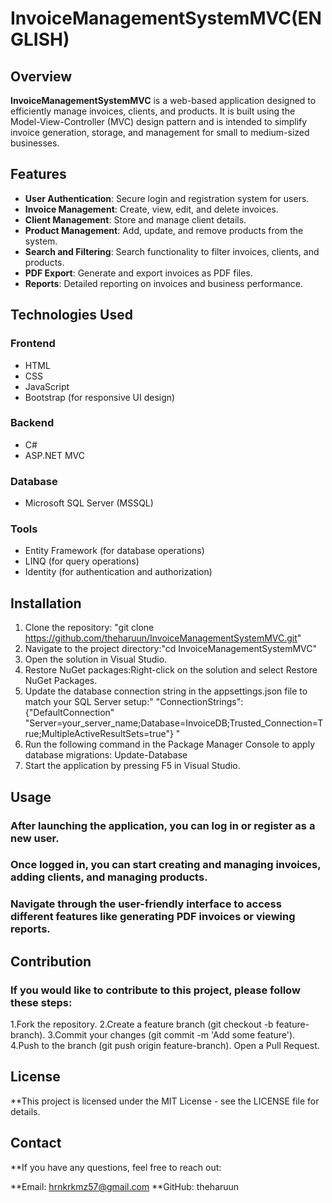 # InvoiceManagementSystemMVC(ENGLISH)

## Overview

**InvoiceManagementSystemMVC** is a web-based application designed to efficiently manage invoices, clients, and products. It is built using the Model-View-Controller (MVC) design pattern and is intended to simplify invoice generation, storage, and management for small to medium-sized businesses.

## Features

- **User Authentication**: Secure login and registration system for users.
- **Invoice Management**: Create, view, edit, and delete invoices.
- **Client Management**: Store and manage client details.
- **Product Management**: Add, update, and remove products from the system.
- **Search and Filtering**: Search functionality to filter invoices, clients, and products.
- **PDF Export**: Generate and export invoices as PDF files.
- **Reports**: Detailed reporting on invoices and business performance.

## Technologies Used

### Frontend
- HTML
- CSS
- JavaScript
- Bootstrap (for responsive UI design)

### Backend
- C#
- ASP.NET MVC

### Database
- Microsoft SQL Server (MSSQL)

### Tools
- Entity Framework (for database operations)
- LINQ (for query operations)
- Identity (for authentication and authorization)

## Installation

1. Clone the repository: "git clone https://github.com/theharuun/InvoiceManagementSystemMVC.git"
2. Navigate to the project directory:"cd InvoiceManagementSystemMVC"
3. Open the solution in Visual Studio.
4. Restore NuGet packages:Right-click on the solution and select Restore NuGet Packages.
5. Update the database connection string in the appsettings.json file to match your SQL Server setup:"  "ConnectionStrings": {"DefaultConnection" "Server=your_server_name;Database=InvoiceDB;Trusted_Connection=True;MultipleActiveResultSets=true"}  "
6. Run the following command in the Package Manager Console to apply database migrations: Update-Database
7. Start the application by pressing F5 in Visual Studio.


## Usage

### After launching the application, you can log in or register as a new user.
### Once logged in, you can start creating and managing invoices, adding clients, and managing products.
### Navigate through the user-friendly interface to access different features like generating PDF invoices or viewing reports.

## Contribution

### If you would like to contribute to this project, please follow these steps:

   1.Fork the repository.
   2.Create a feature branch (git checkout -b feature-branch).
   3.Commit your changes (git commit -m 'Add some feature').
   4.Push to the branch (git push origin feature-branch).
Open a Pull Request.

## License
**This project is licensed under the MIT License - see the LICENSE file for details.

## Contact
**If you have any questions, feel free to reach out:

**Email: hrnkrkmz57@gmail.com
**GitHub: theharuun

   
